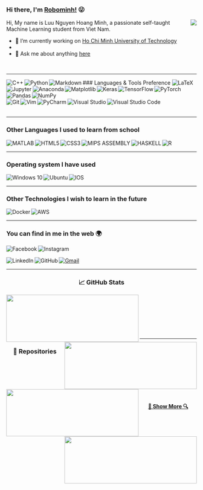 ### Hi there, I'm [Robominh!](https://github.com/Minhluu2911) :stuck_out_tongue_winking_eye:

<img align="right" src="https://visitor-badge.laobi.icu/badge?page_id=Minhluu2911.Minhluu2911">

Hi, My name is Luu Nguyen Hoang Minh, a passionate self-taught Machine Learning student from Viet Nam.

- 🔭 I’m currently working on [Ho Chi Minh University of Technology](https://edurank.org/uni/ho-chi-minh-city-university-of-technology/)
- 
- 💬 Ask me about anything [here](https://github.com/Minhluu2911/Minhluu2911/issues)


<br/>
<hr>
### Languages & Tools Preference
<img align="left" alt="C++"  src="https://img.shields.io/badge/c++%20-%2300599C.svg?&style=for-the-badge&logo=c%2B%2B&ogoColor=white"/>
<img align="left" alt="Python" src="https://img.shields.io/badge/python%20-%2314354C.svg?&style=for-the-badge&logo=python&logoColor=white"/>
<img align="left" alt="Markdown" src="https://img.shields.io/badge/markdown-%23000000.svg?&style=for-the-badge&logo=markdown&logoColor=white"/>
<img align="left" alt="Jupyter" src="https://img.shields.io/badge/Jupyter%20-%23F37626.svg?&style=for-the-badge&logo=Jupyter&logoColor=white" />
<img align="left" alt="Anaconda" src="https://img.shields.io/badge/Anaconda-02cf17?style=for-the-badge&logo=anaconda&logoColor=white" />
<img alt="LaTeX" src="https://img.shields.io/badge/latex%20-%23008080.svg?&style=for-the-badge&logo=latex&logoColor=white"/>

<br/>

<img align="left"  alt="Matplotlib" src="https://img.shields.io/badge/matplotlib%20-013485.svg?&style=for-the-badge&logo=Matplotlib&logoColor=white"/>
<img align="left"  alt="Keras" src="https://img.shields.io/badge/Keras%20-%23D00000.svg?&style=for-the-badge&logo=Keras&logoColor=white"/>
<img align="left" alt="TensorFlow" src="https://img.shields.io/badge/TensorFlow%20-%23FF6F00.svg?&style=for-the-badge&logo=TensorFlow&logoColor=white" />
<img align="left" alt="PyTorch" src="https://img.shields.io/badge/PyTorch%20-%23EE4C2C.svg?&style=for-the-badge&logo=PyTorch&logoColor=white" />
<img align="left" alt="Pandas" src="https://img.shields.io/badge/pandas%20-%23150458.svg?&style=for-the-badge&logo=pandas&logoColor=white" />
<img alt="NumPy" src="https://img.shields.io/badge/numpy%20-%23013243.svg?&style=for-the-badge&logo=numpy&logoColor=white" />
<br/>

<img align="left" alt="Git" src="https://img.shields.io/badge/git%20-%23F05033.svg?&style=for-the-badge&logo=git&logoColor=white"/>
<img align="left" alt="Vim" src="https://img.shields.io/badge/VIM%20-%2311AB00.svg?&style=for-the-badge&logo=vim&logoColor=white"/>
<img align="left" alt="PyCharm" src="https://img.shields.io/badge/PyCharm-000000.svg?&style=for-the-badge&logo=PyCharm&logoColor=white"/>
<img align="left" alt="Visual Studio" src="https://img.shields.io/badge/Visual%20Studio-5C2D91.svg?&style=for-the-badge&logo=visual-studio&logoColor=white"/>
<img alt="Visual Studio Code" src="https://img.shields.io/badge/Visual%20Studio%20Code-0078d7.svg?&style=for-the-badge&logo=visual-studio-code&logoColor=white"/>
<br/>

<br/>
<hr>

### Other Languages I used to learn from school
<img align="left" alt="MATLAB" src="https://img.shields.io/badge/matlab%20-%23E34F26.svg?&style=for-the-badge&logo=matlab&logoColor=white"/>
<img align="left" alt="HTML5" src="https://img.shields.io/badge/html5%20-ff0000.svg?&style=for-the-badge&logo=html5&logoColor=white"/>
<img align="left" alt="CSS3" src="https://img.shields.io/badge/css3%20-%231572B6.svg?&style=for-the-badge&logo=css3&logoColor=white"/>
<img align="left" alt="MIPS ASSEMBLY" src="https://img.shields.io/badge/MIPS%20ASSEMBLY-0c9ba6.svg?&style=for-the-badge&logo=MIPS-ASSEMBLY&logoColor=white"/>
<img align="left" alt="HASKELL" src="https://img.shields.io/badge/haskell-5C2D91.svg?&style=for-the-badge&logo=haskell&logoColor=white"/>
<img alt="R" src="https://img.shields.io/badge/r-%23276DC3.svg?&style=for-the-badge&logo=r&logoColor=white"/>

<br/>
<hr>

### Operating system I have used
<img align="left" alt="Windows 10" src="https://img.shields.io/badge/Windows-0078D6?style=for-the-badge&logo=windows&logoColor=white" />
<img align="left" alt="Ubuntu" src="https://img.shields.io/badge/Ubuntu-E95420?style=for-the-badge&logo=ubuntu&logoColor=white" />
<img alt="IOS" src="https://img.shields.io/badge/iOS-000000?style=for-the-badge&logo=ios&logoColor=white">

<br/>
<hr>

### Other Technologies I wish to learn in the future
<img align="left" alt="Docker" src="https://img.shields.io/badge/docker%20-%230db7ed.svg?&style=for-the-badge&logo=docker&logoColor=white"/>
<img alt="AWS" src="https://img.shields.io/badge/AWS%20-%23FF9900.svg?&style=for-the-badge&logo=amazon-aws&logoColor=white"/>

<!--
<img alt="My Name" src="https://img.shields.io/badge/My%20Name%20-02cf17?style=for-the-badge&logo=Facebook&logoColor=white">
-->
<br/>
<hr>

### You can find in me in the web 🌍
[<img align="left" alt="Facebook" src="https://img.shields.io/badge/Facebook%20-%231877F2.svg?&style=for-the-badge&logo=Facebook&logoColor=white"/>](https://www.facebook.com/minh.luunguyenhoang/)

[<img align="left" alt="Instagram" src="https://img.shields.io/badge/Instagram%20-%23E4405F.svg?&style=for-the-badge&logo=Instagram&logoColor=white"/>](https://www.instagram.com/lnhm_2911/)
<br/>

[<img align="left" alt="LinkedIn" src="https://img.shields.io/badge/linkedin%20-%230077B5.svg?&style=for-the-badge&logo=linkedin&logoColor=white"/>](https://www.linkedin.com/in/minh-l%C6%B0u-nguy%E1%BB%85n-ho%C3%A0ng-b3bab120b/)

[<img align="left" alt="GitHub" src="https://img.shields.io/badge/github%20-%23121011.svg?&style=for-the-badge&logo=github&logoColor=white"/>](https://github.com/Minhluu2911)

[<img alt="Gmail" src="https://img.shields.io/badge/Gmail-D14836?style=for-the-badge&logo=gmail&logoColor=white" />](mailto:minh.luu291101@hcmut.edu.vn)


<hr>

<h3 align="center">&#x1f4c8; GitHub Stats</h3>
<p width="100%" align="center">
  <a href="https://github.com/Minhluu2911/github-readme-stats" title="Go to Source"><img height="125" width="350" align="left" src="https://github-readme-stats.vercel.app/api?username=Minhluu2911&show_icons=true&theme=gotham"></a>

  <a align="right" href="https://github.com/Minhluu2911/github-readme-stats">
  <img height="125" width="350" align="right" src="https://github-readme-stats.vercel.app/api/top-langs/?username=Minhluu2911&hide=&title_color=2aa889&text_color=99d1ce&icon_color=2bbc8a&bg_color=0c1014&langs_count=8&layout=compact" /></a>
</p>


<br/><br/><br/><br/><br/><br/>
<hr>

<h3 align="center">🧰 Repositories</h3>
<p width="100%" align="center">
  <a align="left" href="https://github.com/Minhluu2911/Machine_Learning_2_months" title="Machine Learning 2 months"><img align="left" height="125" width="350" src="https://github-readme-stats.vercel.app/api/pin/?username=Minhluu2911&repo=Machine_Learning_2_months&theme=gotham"></a>
  <a align="right" href="https://github.com/zumrudu-anka/Managing-Environment-Using-Anaconda" title="Managing-Environment-Using-Anaconda"><img align="right" height="125" width="350" src="https://github-readme-stats.vercel.app/api/pin/?username=Minhluu2911&repo=Managing-Environment-Using-Anaconda&theme=gotham"></a>
</p>


<!-- <br><br>
<p width="100%" align="center">
  
</p>
<br><br>
<p width="100%" align="center">

</p>
<br><br>
<p width="100%" align="center">
  
</p> -->


<br><br><br><br><br>
<h4 align="center">
  <a href=https://github.com/Minhluu2911?tab=repositories title="Show Repositories">🔎 Show More 🔍</a>
</h4>


